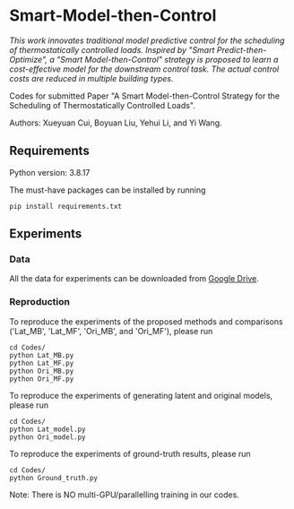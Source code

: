 # Smart-Model-then-Control

_This work innovates traditional model predictive control for the scheduling of thermostatically controlled loads. Inspired by "Smart Predict-then-Optimize", a "Smart Model-then-Control" strategy is proposed to learn a cost-effective model for the downstream control task. The actual control costs are reduced in multiple building types._

Codes for submitted Paper "A Smart Model-then-Control Strategy for the Scheduling of Thermostatically Controlled Loads".

Authors: Xueyuan Cui, Boyuan Liu, Yehui Li, and Yi Wang.

## Requirements
Python version: 3.8.17

The must-have packages can be installed by running
```
pip install requirements.txt
```

## Experiments
### Data
All the data for experiments can be downloaded from [Google Drive](https://drive.google.com/drive/folders/1U4RE0EGJgCrL_LJvFmMf_LiXID7o4P38?usp=sharing).

### Reproduction
To reproduce the experiments of the proposed methods and comparisons ('Lat_MB', 'Lat_MF', 'Ori_MB', and 'Ori_MF'), please run
```
cd Codes/
python Lat_MB.py
python Lat_MF.py
python Ori_MB.py
python Ori_MF.py
```
To reproduce the experiments of generating latent and original models, please run
```
cd Codes/
python Lat_model.py
python Ori_model.py
```
To reproduce the experiments of ground-truth results, please run
```
cd Codes/
python Ground_truth.py
```
Note: There is NO multi-GPU/parallelling training in our codes. 

